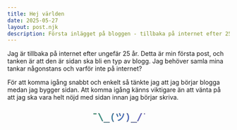 ```yaml
---
title: Hej världen
date: 2025-05-27
layout: post.njk
description: Första inlägget på bloggen - tillbaka på internet efter 25 år
---
```


Jag är tillbaka på internet efter ungefär 25 år. Detta är min första post, och tanken är att den är sidan ska bli en typ av blogg. Jag behöver samla mina tankar någonstans och varför inte på internet?

För att komma igång snabbt och enkelt så tänkte jag att jag börjar blogga medan jag bygger sidan. Att komma igång känns viktigare än att vänta på att jag ska vara helt nöjd med sidan innan jag börjar skriva.

<!-- Shrugging emote SVG -->
<center><svg width="120" height="40" viewBox="0 0 120 40" xmlns="http://www.w3.org/2000/svg">
  <defs>
    <linearGradient id="coolGradient" x1="0%" y1="0%" x2="100%" y2="0%">
      <stop offset="0%" style="stop-color:#22c55e;stop-opacity:1" />
      <stop offset="50%" style="stop-color:#3b82f6;stop-opacity:1" />
      <stop offset="100%" style="stop-color:#8b5cf6;stop-opacity:1" />
    </linearGradient>
  </defs>
  <text x="0" y="30" font-size="22" font-family="monospace" fill="url(#coolGradient)" stroke="#1e293b" stroke-width="0.5">¯\_(ツ)_/¯</text>
</svg></center>
